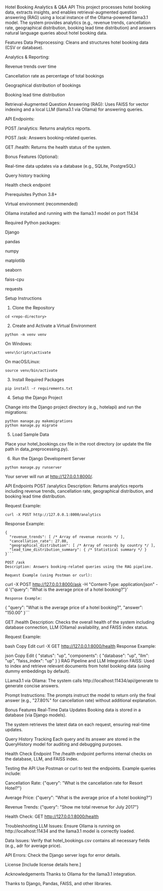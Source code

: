 Hotel Booking Analytics & Q&A API
This project processes hotel booking data, extracts insights, and enables retrieval-augmented question answering (RAG) using a local instance of the Ollama-powered llama3.1 model. The system provides analytics (e.g., revenue trends, cancellation rate, geographical distribution, booking lead time distribution) and answers natural language queries about hotel booking data.

Features
Data Preprocessing:
Cleans and structures hotel booking data (CSV or database).

Analytics & Reporting:

Revenue trends over time

Cancellation rate as percentage of total bookings

Geographical distribution of bookings

Booking lead time distribution

Retrieval-Augmented Question Answering (RAG):
Uses FAISS for vector indexing and a local LLM (llama3.1 via Ollama) for answering queries.

API Endpoints:

POST /analytics: Returns analytics reports.

POST /ask: Answers booking-related queries.

GET /health: Returns the health status of the system.

Bonus Features (Optional):

Real-time data updates via a database (e.g., SQLite, PostgreSQL)

Query history tracking

Health check endpoint

Prerequisites
Python 3.8+

Virtual environment (recommended)

Ollama installed and running with the llama3.1 model on port 11434

Required Python packages:

Django

pandas

numpy

matplotlib

seaborn

faiss-cpu

requests

Setup Instructions

1. Clone the Repository

```git clone <repo-url>
cd <repo-directory>
```

2. Create and Activate a Virtual Environment

```
python -m venv venv
```

On Windows:
```
venv\Scripts\activate
```

On macOS/Linux:
```
source venv/bin/activate
```

3. Install Required Packages
```
pip install -r requirements.txt
```

4. Setup the Django Project

Change into the Django project directory (e.g., hotelapi) and run the migrations:
```
python manage.py makemigrations
python manage.py migrate
```

5. Load Sample Data

Place your hotel_bookings.csv file in the root directory (or update the file path in data_preprocessing.py).

6. Run the Django Development Server

```
python manage.py runserver
```
Your server will run at http://127.0.0.1:8000/.

API Endpoints
POST /analytics
Description: Returns analytics reports including revenue trends, cancellation rate, geographical distribution, and booking lead time distribution.

Request Example:
```
curl -X POST http://127.0.0.1:8000/analytics
```
Response Example:
```
{
  "revenue_trends": [ /* Array of revenue records */ ],
  "cancellation_rate": 27.80,
  "geographical_distribution": [ /* Array of records by country */ ],
  "lead_time_distribution_summary": { /* Statistical summary */ }
}```

POST /ask
Description: Answers booking-related queries using the RAG pipeline.

Request Example (using Postman or curl):
```
curl -X POST http://127.0.0.1:8000/ask -H "Content-Type: application/json" -d '{"query": "What is the average price of a hotel booking?"}'
```
Response Example:
```
{
  "query": "What is the average price of a hotel booking?",
  "answer": "150.00"
}```


GET /health
Description: Checks the overall health of the system including database connection, LLM (Ollama) availability, and FAISS index status.

Request Example:

bash
Copy
Edit
curl -X GET http://127.0.0.1:8000/health
Response Example:

json
Copy
Edit
{
  "status": "up",
  "components": {
    "database": "up",
    "llm": "up",
    "faiss_index": "up"
  }
}
RAG Pipeline and LLM Integration
FAISS:
Used to index and retrieve relevant documents from hotel booking data (using dummy embeddings by default).

LLama3.1 via Ollama:
The system calls http://localhost:11434/api/generate to generate concise answers.

Prompt Instructions:
The prompts instruct the model to return only the final answer (e.g., "27.80%" for cancellation rate) without additional explanation.

Bonus Features
Real-Time Data Updates
Booking data is stored in a database (via Django models).

The system retrieves the latest data on each request, ensuring real-time updates.

Query History Tracking
Each query and its answer are stored in the QueryHistory model for auditing and debugging purposes.

Health Check Endpoint
The /health endpoint performs internal checks on the database, LLM, and FAISS index.

Testing the API
Use Postman or curl to test the endpoints. Example queries include:

Cancellation Rate:
{"query": "What is the cancellation rate for Resort Hotel?"}

Average Price:
{"query": "What is the average price of a hotel booking?"}

Revenue Trends:
{"query": "Show me total revenue for July 2017"}

Health Check:
GET http://127.0.0.1:8000/health

Troubleshooting
LLM Issues:
Ensure Ollama is running on http://localhost:11434 and the llama3.1 model is correctly loaded.

Data Issues:
Verify that hotel_bookings.csv contains all necessary fields (e.g., adr for average price).

API Errors:
Check the Django server logs for error details.

License
[Include license details here.]

Acknowledgements
Thanks to Ollama for the llama3.1 integration.

Thanks to Django, Pandas, FAISS, and other libraries.